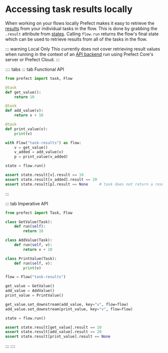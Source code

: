 # Accessing task results locally

When working on your flows locally Prefect makes it easy to retrieve the [results](/core/concepts/results.html) from your individual tasks in the flow. This is done by grabbing the `.result` attribute from [states](/core/concepts/states.html). Calling `flow.run` returns the flow's final state which can be used to retrieve results from all of the tasks in the flow.

::: warning Local Only
This currently does not cover retrieving result values when running in the context of an [API backend](/orchestration/) run using Prefect Core's server or Prefect Cloud.
:::

:::: tabs
::: tab Functional API
```python
from prefect import task, Flow

@task
def get_value():
    return 10

@task
def add_value(v):
    return v + 10

@task
def print_value(v):
    print(v)

with Flow("task-results") as flow:
    v = get_value()
    v_added = add_value(v)
    p = print_value(v_added)

state = flow.run()

assert state.result[v].result == 10
assert state.result[v_added].result == 20
assert state.result[p].result == None     # task does not return a result
```
:::

::: tab Imperative API
```python
from prefect import Task, Flow

class GetValue(Task):
    def run(self):
        return 10

class AddValue(Task):
    def run(self, v):
        return v + 10

class PrintValue(Task):
    def run(self, v):
        print(v)

flow = Flow("task-results")

get_value = GetValue()
add_value = AddValue()
print_value = PrintValue()

get_value.set_downstream(add_value, key="v", flow=flow)
add_value.set_downstream(print_value, key="v", flow=flow)

state = flow.run()

assert state.result[get_value].result == 10
assert state.result[add_value].result == 20
assert state.result[print_value].result == None
```
:::
::::